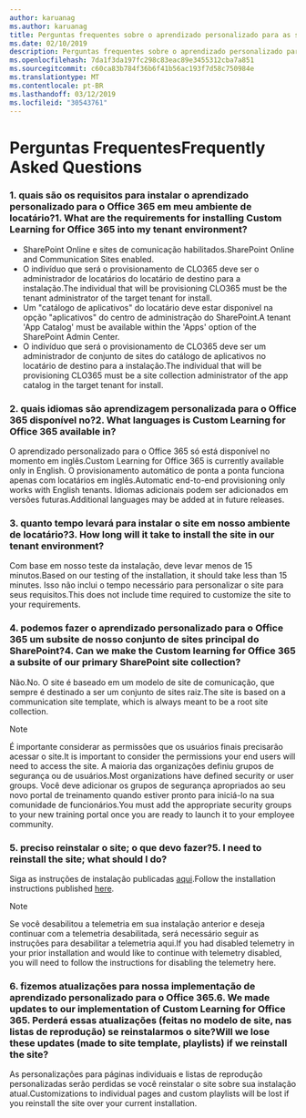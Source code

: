 ```yaml
---
author: karuanag
ms.author: karuanag
title: Perguntas frequentes sobre o aprendizado personalizado para as soluções do Office 365
ms.date: 02/10/2019
description: Perguntas frequentes sobre o aprendizado personalizado para o Office 365
ms.openlocfilehash: 7da1f3da197fc298c83eac89e3455312cba7a851
ms.sourcegitcommit: c60ca83b784f36b6f41b56ac193f7d58c750984e
ms.translationtype: MT
ms.contentlocale: pt-BR
ms.lasthandoff: 03/12/2019
ms.locfileid: "30543761"
---
```

# <a name="frequently-asked-questions"></a><span data-ttu-id="a2eb0-103">Perguntas Frequentes</span><span class="sxs-lookup"><span data-stu-id="a2eb0-103">Frequently Asked Questions</span></span>

### <a name="1-what-are-the-requirements-for-installing-custom-learning-for-office-365-into-my-tenant-environment"></a><span data-ttu-id="a2eb0-104">1. quais são os requisitos para instalar o aprendizado personalizado para o Office 365 em meu ambiente de locatário?</span><span class="sxs-lookup"><span data-stu-id="a2eb0-104">1. What are the requirements for installing Custom Learning for Office 365 into my tenant environment?</span></span>

- <span data-ttu-id="a2eb0-105">SharePoint Online e sites de comunicação habilitados.</span><span class="sxs-lookup"><span data-stu-id="a2eb0-105">SharePoint Online and Communication Sites enabled.</span></span>
- <span data-ttu-id="a2eb0-106">O indivíduo que será o provisionamento de CLO365 deve ser o administrador de locatários do locatário de destino para a instalação.</span><span class="sxs-lookup"><span data-stu-id="a2eb0-106">The individual that will be provisioning CLO365 must be the tenant administrator of the target tenant for install.</span></span>
- <span data-ttu-id="a2eb0-107">Um "catálogo de aplicativos" do locatário deve estar disponível na opção "aplicativos" do centro de administração do SharePoint.</span><span class="sxs-lookup"><span data-stu-id="a2eb0-107">A tenant 'App Catalog' must be available within the 'Apps' option of the SharePoint Admin Center.</span></span>
- <span data-ttu-id="a2eb0-108">O indivíduo que será o provisionamento de CLO365 deve ser um administrador de conjunto de sites do catálogo de aplicativos no locatário de destino para a instalação.</span><span class="sxs-lookup"><span data-stu-id="a2eb0-108">The individual that will be provisioning CLO365 must be a site collection administrator of the app catalog in the target tenant for install.</span></span>

### <a name="2-what-languages-is-custom-learning-for-office-365-available-in"></a><span data-ttu-id="a2eb0-109">2. quais idiomas são aprendizagem personalizada para o Office 365 disponível no?</span><span class="sxs-lookup"><span data-stu-id="a2eb0-109">2. What languages is Custom Learning for Office 365 available in?</span></span>

<span data-ttu-id="a2eb0-110">O aprendizado personalizado para o Office 365 só está disponível no momento em inglês.</span><span class="sxs-lookup"><span data-stu-id="a2eb0-110">Custom Learning for Office 365 is currently available only in English.</span></span> <span data-ttu-id="a2eb0-111">O provisionamento automático de ponta a ponta funciona apenas com locatários em inglês.</span><span class="sxs-lookup"><span data-stu-id="a2eb0-111">Automatic end-to-end provisioning only works with English tenants.</span></span> <span data-ttu-id="a2eb0-112">Idiomas adicionais podem ser adicionados em versões futuras.</span><span class="sxs-lookup"><span data-stu-id="a2eb0-112">Additional languages may be added at in future releases.</span></span>

### <a name="3-how-long-will-it-take-to-install-the-site-in-our-tenant-environment"></a><span data-ttu-id="a2eb0-113">3. quanto tempo levará para instalar o site em nosso ambiente de locatário?</span><span class="sxs-lookup"><span data-stu-id="a2eb0-113">3. How long will it take to install the site in our tenant environment?</span></span>

<span data-ttu-id="a2eb0-114">Com base em nosso teste da instalação, deve levar menos de 15 minutos.</span><span class="sxs-lookup"><span data-stu-id="a2eb0-114">Based on our testing of the installation, it should take less than 15 minutes.</span></span> <span data-ttu-id="a2eb0-115">Isso não inclui o tempo necessário para personalizar o site para seus requisitos.</span><span class="sxs-lookup"><span data-stu-id="a2eb0-115">This does not include time required to customize the site to your requirements.</span></span>

### <a name="4-can-we-make-the-custom-learning-for-office-365-a-subsite-of-our-primary-sharepoint-site-collection"></a><span data-ttu-id="a2eb0-116">4. podemos fazer o aprendizado personalizado para o Office 365 um subsite de nosso conjunto de sites principal do SharePoint?</span><span class="sxs-lookup"><span data-stu-id="a2eb0-116">4. Can we make the Custom learning for Office 365 a subsite of our primary SharePoint site collection?</span></span>

<span data-ttu-id="a2eb0-117">Não.</span><span class="sxs-lookup"><span data-stu-id="a2eb0-117">No.</span></span> <span data-ttu-id="a2eb0-118">O site é baseado em um modelo de site de comunicação, que sempre é destinado a ser um conjunto de sites raiz.</span><span class="sxs-lookup"><span data-stu-id="a2eb0-118">The site is based on a communication site template, which is always meant to be a root site collection.</span></span>

> [!NOTE]
> <span data-ttu-id="a2eb0-119">É importante considerar as permissões que os usuários finais precisarão acessar o site.</span><span class="sxs-lookup"><span data-stu-id="a2eb0-119">It is important to consider the permissions your end users will need to access the site.</span></span> <span data-ttu-id="a2eb0-120">A maioria das organizações definiu grupos de segurança ou de usuários.</span><span class="sxs-lookup"><span data-stu-id="a2eb0-120">Most organizations have defined security or user groups.</span></span> <span data-ttu-id="a2eb0-121">Você deve adicionar os grupos de segurança apropriados ao seu novo portal de treinamento quando estiver pronto para iniciá-lo na sua comunidade de funcionários.</span><span class="sxs-lookup"><span data-stu-id="a2eb0-121">You must add the appropriate security groups to your new training portal once you are ready to launch it to your employee community.</span></span>

### <a name="5-i-need-to-reinstall-the-site-what-should-i-do"></a><span data-ttu-id="a2eb0-122">5. preciso reinstalar o site; o que devo fazer?</span><span class="sxs-lookup"><span data-stu-id="a2eb0-122">5. I need to reinstall the site; what should I do?</span></span>

<span data-ttu-id="a2eb0-123">Siga as instruções de instalação publicadas [aqui](custom_provision.md).</span><span class="sxs-lookup"><span data-stu-id="a2eb0-123">Follow the installation instructions published [here](custom_provision.md).</span></span>

> [!NOTE]
> <span data-ttu-id="a2eb0-124">Se você desabilitou a telemetria em sua instalação anterior e deseja continuar com a telemetria desabilitada, será necessário seguir as instruções para desabilitar a telemetria aqui.</span><span class="sxs-lookup"><span data-stu-id="a2eb0-124">If you had disabled telemetry in your prior installation and would like to continue with telemetry disabled, you will need to follow the instructions for disabling the telemetry here.</span></span>

### <a name="6-we-made-updates-to-our-implementation-of-custom-learning-for-office-365-will-we-lose-these-updates-made-to-site-template-playlists-if-we-reinstall-the-site"></a><span data-ttu-id="a2eb0-125">6. fizemos atualizações para nossa implementação de aprendizado personalizado para o Office 365.</span><span class="sxs-lookup"><span data-stu-id="a2eb0-125">6. We made updates to our implementation of Custom Learning for Office 365.</span></span> <span data-ttu-id="a2eb0-126">Perderá essas atualizações (feitas no modelo de site, nas listas de reprodução) se reinstalarmos o site?</span><span class="sxs-lookup"><span data-stu-id="a2eb0-126">Will we lose these updates (made to site template, playlists) if we reinstall the site?</span></span>

<span data-ttu-id="a2eb0-127">As personalizações para páginas individuais e listas de reprodução personalizadas serão perdidas se você reinstalar o site sobre sua instalação atual.</span><span class="sxs-lookup"><span data-stu-id="a2eb0-127">Customizations to individual pages and custom playlists will be lost if you reinstall the site over your current installation.</span></span>  